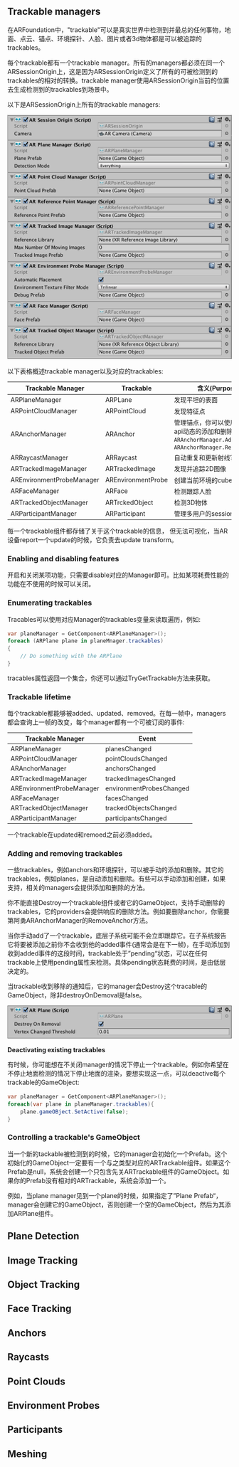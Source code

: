 ## Trackable managers

在ARFoundation中，"trackable"可以是真实世界中检测到并最总的任何事物，地面、点云、锚点、环境探针、人脸、图片或者3d物体都是可以被追踪的trackables。

每个trackable都有一个trackable manager。所有的managers都必须在同一个ARSessionOrigin上，这是因为ARSessionOrigin定义了所有的可被检测到的trackables的相对的转换。trackable manager使用ARSessionOrigin当前的位置去生成检测到的trackables到场景中。

以下是ARSessionOrigin上所有的trackable managers:

![](media/ar-session-origin-with-managers.png)

以下表格概述trackable manager以及对应的trackables:

| Trackable Manager | Trackable | 含义(Purpose) | 
| -- | -- | -- |
| ARPlaneManager | ARPLane | 发现平坦的表面 |
| ARPointCloudManager | ARPointCloud | 发现特征点 |
| ARAnchorManager | ARAnchor | 管理锚点，你可以使用如下的api动态的添加和删除它们:<br>`ARAnchorManager.AddAnchor` <br>`ARAnchorManager.RemoveAnchor` |
| ARRaycastManager | ARRaycast | 自动重复和更新射线? |
| ARTrackedImageManager | ARTrackedImage | 发现并追踪2D图像 |
| AREnvironmentProbeManager | AREnvironmentProbe | 创建当前环境的cubemap |
| ARFaceManager | ARFace | 检测跟踪人脸 | 
| ARTrackedObjectManager | ARTrckedObject | 检测3D物体 | 
| ARParticipantManager | ARParticipant | 管理多用户的session |

每一个trackable组件都存储了关于这个trackable的信息，
但无法可视化，当AR设备report一个update的时候，它负责去update transform。

### Enabling and disabling features

开启和关闭某项功能，只需要disable对应的Manager即可。比如某项耗费性能的功能在不使用的时候可以关闭。

### Enumerating trackables

Tracables可以使用对应Manager的trackables变量来读取遍历，例如:
```C#
var planeManager = GetComponent<ARPlaneManager>();
foreach (ARPlane plane in planeMnager.trackables)
{
    // Do something with the ARPlane
}
```

tracables属性返回一个集合，你还可以通过TryGetTrackable方法来获取。

### Trackable lifetime

每个trackable都能够被added、updated、removed。在每一帧中，managers都会查询上一帧的改变，每个manager都有一个可被订阅的事件:

| Trackable Manager | Event | 
| -- | -- |
| ARPlaneManager | planesChanged |
| ARPointCloudManager | pointCloudsChanged |
| ARAnchorManager | anchorsChanged |
| ARTrackedImageManager	| trackedImagesChanged |
| AREnvironmentProbeManager	| environmentProbesChanged |
| ARFaceManager	| facesChanged |
| ARTrackedObjectManager | trackedObjectsChanged |
| ARParticipantManager | participantsChanged |

一个trackable在updated和remoed之前必须added。

### Adding and removing trackables

一些trackables，例如anchors和环境探针，可以被手动的添加和删除。其它的trackables，例如planes，是自动添加和删除。有些可以手动添加和创建，如果支持，相关的managers会提供添加和删除的方法。

你不能直接Destroy一个trackable组件或者它的GameObject，支持手动删除的trackables，它的providers会提供响应的删除方法。例如要删除anchor，你需要第阿勇ARAnchorManager的RemoveAnchor方法。

当你手动add了一个trackable，底层子系统可能不会立即跟踪它。在子系统报告它将要被添加之前你不会收到他的added事件(通常会是在下一帧)，在手动添加到收到added事件的这段时间，trackable处于”pending“状态，可以在任何trackable上使用pending属性来检测。具体pending状态耗费的时间，是由低层决定的。

当trackable收到移除的通知后，它的manager会Destroy这个tracable的GameObject，除非destroyOnDemoval是false。

![](media/ar-plane.png)

**Deactivating existing trackables**

有时候，你可能想在不关闭manager的情况下停止一个trackable。例如你希望在不停止地面检测的情况下停止地面的渲染，要想实现这一点，可以deactive每个trackable的GameObject:

```C#
var planeManager = GetComponent<ARPlaneManager>();
foreach(var plane in planeManager.trackables){
    plane.gameOBject.SetActive(false);
}
```

### Controlling a trackable's GameObject

当一个新的tackable被检测到的时候，它的manager会初始化一个Prefab。这个初始化的GameObject一定要有一个与之类型对应的ARTrackable组件。如果这个Prefab是null，系统会创建一个只包含先关ARTrackable组件的GameObject。如果你的Prefab没有相对的ARTrackable，系统会添加一个。

例如，当plane manager见到一个plane的时候，如果指定了”Plane Prefab“，manager会创建它的GameObject，否则创建一个空的GameObject，然后为其添加ARPlane组件。

## Plane Detection
## Image Tracking
## Object Tracking
## Face Tracking
## Anchors
## Raycasts
## Point Clouds
## Environment Probes
## Participants
## Meshing